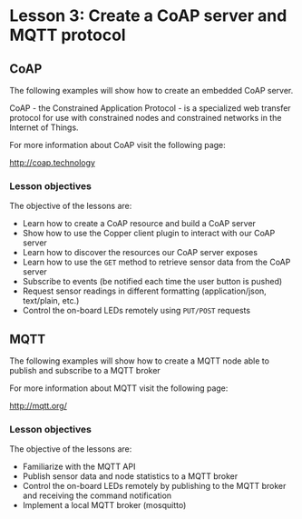 # Lesson 3: Create a CoAP server and MQTT protocol

## CoAP

The following examples will show how to create an embedded CoAP server.

CoAP - the Constrained Application Protocol - is a specialized web transfer protocol for use with constrained nodes and constrained networks in the Internet of Things.

For more information about CoAP visit the following page:

http://coap.technology


### Lesson objectives

The objective of the lessons are:

* Learn how to create a CoAP resource and build a CoAP server
* Show how to use the Copper client plugin to interact with our CoAP server
* Learn how to discover the resources our CoAP server exposes
* Learn how to use the `GET` method to retrieve sensor data from the CoAP server
* Subscribe to events (be notified each time the user button is pushed)
* Request sensor readings in different formatting (application/json, text/plain, etc.)
* Control the on-board LEDs remotely using `PUT/POST` requests

## MQTT

The following examples will show how to create a MQTT node able to publish and subscribe to a MQTT broker

For more information about MQTT visit the following page:

http://mqtt.org/

### Lesson objectives

The objective of the lessons are:

* Familiarize with the MQTT API
* Publish sensor data and node statistics to a MQTT broker
* Control the on-board LEDs remotely by publishing to the MQTT broker and receiving the command notification
* Implement a local MQTT broker (mosquitto)

